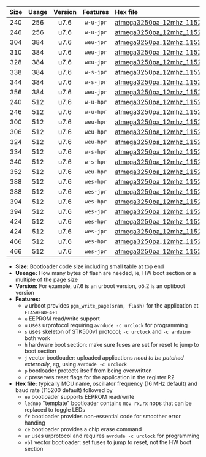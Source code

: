 |Size|Usage|Version|Features|Hex file|
|:-:|:-:|:-:|:-:|:--|
|240|256|u7.6|`w-u-jpr`|[atmega3250pa_12mhz_115200bps_ur_vbl.hex](https://raw.githubusercontent.com/stefanrueger/urboot/main/atmega3250pa_12mhz_115200bps_ur_vbl.hex)|
|246|256|u7.6|`w-u-jpr`|[atmega3250pa_12mhz_115200bps_lednop_ur_vbl.hex](https://raw.githubusercontent.com/stefanrueger/urboot/main/atmega3250pa_12mhz_115200bps_lednop_ur_vbl.hex)|
|304|384|u7.6|`weu-jpr`|[atmega3250pa_12mhz_115200bps_ee_ur_vbl.hex](https://raw.githubusercontent.com/stefanrueger/urboot/main/atmega3250pa_12mhz_115200bps_ee_ur_vbl.hex)|
|310|384|u7.6|`weu-jpr`|[atmega3250pa_12mhz_115200bps_ee_lednop_ur_vbl.hex](https://raw.githubusercontent.com/stefanrueger/urboot/main/atmega3250pa_12mhz_115200bps_ee_lednop_ur_vbl.hex)|
|328|384|u7.6|`weu-jpr`|[atmega3250pa_12mhz_115200bps_ee_lednop_fr_ur_vbl.hex](https://raw.githubusercontent.com/stefanrueger/urboot/main/atmega3250pa_12mhz_115200bps_ee_lednop_fr_ur_vbl.hex)|
|338|384|u7.6|`w-s-jpr`|[atmega3250pa_12mhz_115200bps_vbl.hex](https://raw.githubusercontent.com/stefanrueger/urboot/main/atmega3250pa_12mhz_115200bps_vbl.hex)|
|344|384|u7.6|`w-s-jpr`|[atmega3250pa_12mhz_115200bps_lednop_vbl.hex](https://raw.githubusercontent.com/stefanrueger/urboot/main/atmega3250pa_12mhz_115200bps_lednop_vbl.hex)|
|356|384|u7.6|`weu-jpr`|[atmega3250pa_12mhz_115200bps_ee_lednop_fr_ce_ur_vbl.hex](https://raw.githubusercontent.com/stefanrueger/urboot/main/atmega3250pa_12mhz_115200bps_ee_lednop_fr_ce_ur_vbl.hex)|
|240|512|u7.6|`w-u-hpr`|[atmega3250pa_12mhz_115200bps_ur.hex](https://raw.githubusercontent.com/stefanrueger/urboot/main/atmega3250pa_12mhz_115200bps_ur.hex)|
|246|512|u7.6|`w-u-hpr`|[atmega3250pa_12mhz_115200bps_lednop_ur.hex](https://raw.githubusercontent.com/stefanrueger/urboot/main/atmega3250pa_12mhz_115200bps_lednop_ur.hex)|
|300|512|u7.6|`weu-hpr`|[atmega3250pa_12mhz_115200bps_ee_ur.hex](https://raw.githubusercontent.com/stefanrueger/urboot/main/atmega3250pa_12mhz_115200bps_ee_ur.hex)|
|306|512|u7.6|`weu-hpr`|[atmega3250pa_12mhz_115200bps_ee_lednop_ur.hex](https://raw.githubusercontent.com/stefanrueger/urboot/main/atmega3250pa_12mhz_115200bps_ee_lednop_ur.hex)|
|324|512|u7.6|`weu-hpr`|[atmega3250pa_12mhz_115200bps_ee_lednop_fr_ur.hex](https://raw.githubusercontent.com/stefanrueger/urboot/main/atmega3250pa_12mhz_115200bps_ee_lednop_fr_ur.hex)|
|334|512|u7.6|`w-s-hpr`|[atmega3250pa_12mhz_115200bps.hex](https://raw.githubusercontent.com/stefanrueger/urboot/main/atmega3250pa_12mhz_115200bps.hex)|
|340|512|u7.6|`w-s-hpr`|[atmega3250pa_12mhz_115200bps_lednop.hex](https://raw.githubusercontent.com/stefanrueger/urboot/main/atmega3250pa_12mhz_115200bps_lednop.hex)|
|352|512|u7.6|`weu-hpr`|[atmega3250pa_12mhz_115200bps_ee_lednop_fr_ce_ur.hex](https://raw.githubusercontent.com/stefanrueger/urboot/main/atmega3250pa_12mhz_115200bps_ee_lednop_fr_ce_ur.hex)|
|388|512|u7.6|`wes-hpr`|[atmega3250pa_12mhz_115200bps_ee.hex](https://raw.githubusercontent.com/stefanrueger/urboot/main/atmega3250pa_12mhz_115200bps_ee.hex)|
|388|512|u7.6|`wes-jpr`|[atmega3250pa_12mhz_115200bps_ee_vbl.hex](https://raw.githubusercontent.com/stefanrueger/urboot/main/atmega3250pa_12mhz_115200bps_ee_vbl.hex)|
|394|512|u7.6|`wes-hpr`|[atmega3250pa_12mhz_115200bps_ee_lednop.hex](https://raw.githubusercontent.com/stefanrueger/urboot/main/atmega3250pa_12mhz_115200bps_ee_lednop.hex)|
|394|512|u7.6|`wes-jpr`|[atmega3250pa_12mhz_115200bps_ee_lednop_vbl.hex](https://raw.githubusercontent.com/stefanrueger/urboot/main/atmega3250pa_12mhz_115200bps_ee_lednop_vbl.hex)|
|424|512|u7.6|`wes-hpr`|[atmega3250pa_12mhz_115200bps_ee_lednop_fr.hex](https://raw.githubusercontent.com/stefanrueger/urboot/main/atmega3250pa_12mhz_115200bps_ee_lednop_fr.hex)|
|424|512|u7.6|`wes-jpr`|[atmega3250pa_12mhz_115200bps_ee_lednop_fr_vbl.hex](https://raw.githubusercontent.com/stefanrueger/urboot/main/atmega3250pa_12mhz_115200bps_ee_lednop_fr_vbl.hex)|
|466|512|u7.6|`wes-hpr`|[atmega3250pa_12mhz_115200bps_ee_lednop_fr_ce.hex](https://raw.githubusercontent.com/stefanrueger/urboot/main/atmega3250pa_12mhz_115200bps_ee_lednop_fr_ce.hex)|
|466|512|u7.6|`wes-jpr`|[atmega3250pa_12mhz_115200bps_ee_lednop_fr_ce_vbl.hex](https://raw.githubusercontent.com/stefanrueger/urboot/main/atmega3250pa_12mhz_115200bps_ee_lednop_fr_ce_vbl.hex)|

- **Size:** Bootloader code size including small table at top end
- **Useage:** How many bytes of flash are needed, ie, HW boot section or a multiple of the page size
- **Version:** For example, u7.6 is an urboot version, o5.2 is an optiboot version
- **Features:**
  + `w` urboot provides `pgm_write_page(sram, flash)` for the application at `FLASHEND-4+1`
  + `e` EEPROM read/write support
  + `u` uses urprotocol requiring `avrdude -c urclock` for programming
  + `s` uses skeleton of STK500v1 protocol; `-c urclock` and `-c arduino` both work
  + `h` hardware boot section: make sure fuses are set for reset to jump to boot section
  + `j` vector bootloader: uploaded applications *need to be patched externally*, eg, using `avrdude -c urclock`
  + `p` bootloader protects itself from being overwritten
  + `r` preserves reset flags for the application in the register R2
- **Hex file:** typically MCU name, oscillator frequency (16 MHz default) and baud rate (115200 default) followed by
  + `ee` bootloader supports EEPROM read/write
  + `lednop` "template" bootloader contains `mov rx,rx` nops that can be replaced to toggle LEDs
  + `fr` bootloader provides non-essential code for smoother error handing
  + `ce` bootloader provides a chip erase command
  + `ur` uses urprotocol and requires `avrdude -c urclock` for programming
  + `vbl` vector bootloader: set fuses to jump to reset, not the HW boot section
